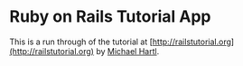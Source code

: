# Ruby on Rails Tutorial App

This is a run through of the tutorial at [http://railstutorial.org](http://railstutorial.org) by [Michael Hartl](http://michaelhartl.com).